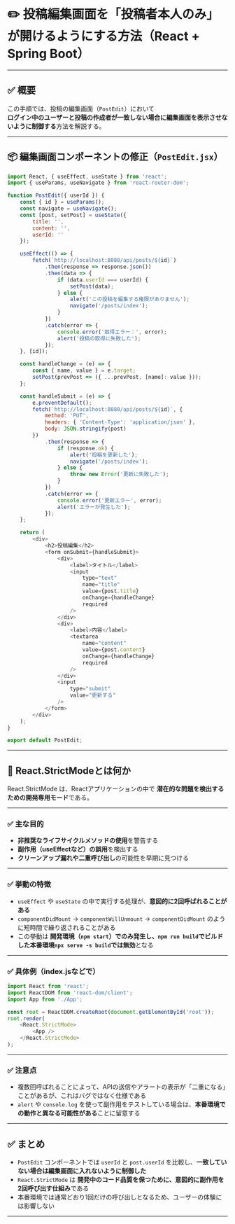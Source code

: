 # ✏️ 投稿編集画面を「投稿者本人のみ」が開けるようにする方法（React + Spring Boot）

---

## ✅ 概要

この手順では、投稿の編集画面（`PostEdit`）において  
**ログイン中のユーザーと投稿の作成者が一致しない場合に編集画面を表示させないように制御する**方法を解説する。

---

## 📦 編集画面コンポーネントの修正（`PostEdit.jsx`）

```js  
import React, { useEffect, useState } from 'react';
import { useParams, useNavigate } from 'react-router-dom';

function PostEdit({ userId }) {
    const { id } = useParams();
    const navigate = useNavigate();
    const [post, setPost] = useState({
        title: '',
        content: '',
        userId: ''
    });

    useEffect(() => {
        fetch(`http://localhost:8080/api/posts/${id}`)
            .then(response => response.json())
            .then(data => {
                if (data.userId === userId) {
                    setPost(data);
                } else {
                    alert('この投稿を編集する権限がありません');
                    navigate('/posts/index');
                }
            })
            .catch(error => {
                console.error('取得エラー：', error);
                alert('投稿の取得に失敗した');
            });
    }, [id]);

    const handleChange = (e) => {
        const { name, value } = e.target;
        setPost(prevPost => ({ ...prevPost, [name]: value }));
    };

    const handleSubmit = (e) => {
        e.preventDefault();
        fetch(`http://localhost:8080/api/posts/${id}`, {
            method: 'PUT',
            headers: { 'Content-Type': 'application/json' },
            body: JSON.stringify(post)
        })
            .then(response => {
                if (response.ok) {
                    alert('投稿を更新した');
                    navigate('/posts/index');
                } else {
                    throw new Error('更新に失敗した');
                }
            })
            .catch(error => {
                console.error('更新エラー', error);
                alert('エラーが発生した');
            });
    };

    return (
        <div>
            <h2>投稿編集</h2>
            <form onSubmit={handleSubmit}>
                <div>
                    <label>タイトル</label>
                    <input 
                        type="text" 
                        name="title"
                        value={post.title}
                        onChange={handleChange}
                        required
                    />
                </div>
                <div>
                    <label>内容</label>
                    <textarea 
                        name="content"
                        value={post.content}
                        onChange={handleChange}
                        required
                    />
                </div>
                <input
                    type="submit" 
                    value="更新する"
                />
            </form>
        </div>
    );
}

export default PostEdit;
```
---

## 🧠 React.StrictModeとは何か

React.StrictMode は、Reactアプリケーションの中で **潜在的な問題を検出するための開発専用モード**である。

---

### ✅ 主な目的

- **非推奨なライフサイクルメソッドの使用**を警告する
- **副作用（useEffectなど）の誤用**を検出する
- **クリーンアップ漏れや二重呼び出し**の可能性を早期に見つける

---

### ✅ 挙動の特徴

- `useEffect` や `useState` の中で実行する処理が、**意図的に2回呼ばれることがある**
- `componentDidMount` → `componentWillUnmount` → `componentDidMount` のように短時間で繰り返されることがある
- この挙動は **開発環境（`npm start`）でのみ発生し、`npm run build`でビルドした本番環境`npx serve -s build`では無効**となる

---

### ✅ 具体例（index.jsなどで）

```js  
import React from 'react';
import ReactDOM from 'react-dom/client';
import App from './App';

const root = ReactDOM.createRoot(document.getElementById('root'));
root.render(
    <React.StrictMode>
        <App />
    </React.StrictMode>
);
```

---

### ✅ 注意点

- 複数回呼ばれることによって、APIの送信やアラートの表示が「二重になる」ことがあるが、これはバグではなく仕様である
- `alert` や `console.log` を使って副作用をテストしている場合は、**本番環境での動作と異なる可能性がある**ことに留意する

---

## ✅ まとめ

- `PostEdit` コンポーネントでは `userId` と `post.userId` を比較し、**一致していない場合は編集画面に入れないように制御した**
- `React.StrictMode` は **開発中のコード品質を保つために、意図的に副作用を2回呼び出す仕組み**である
- 本番環境では通常どおり1回だけの呼び出しとなるため、ユーザーの体験には影響しない

---
